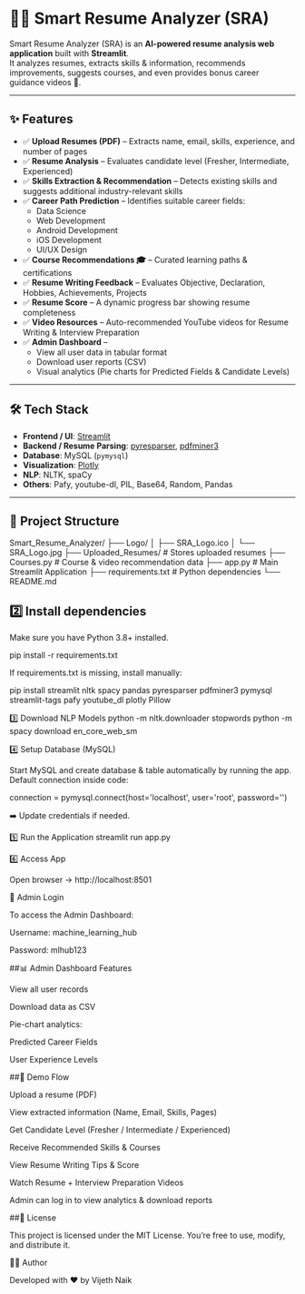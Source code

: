 # 🧑‍💼 Smart Resume Analyzer (SRA)

Smart Resume Analyzer (SRA) is an **AI-powered resume analysis web application** built with **Streamlit**.  
It analyzes resumes, extracts skills & information, recommends improvements, suggests courses, and even provides bonus career guidance videos 🎥.  

---

## ✨ Features

- ✅ **Upload Resumes (PDF)** – Extracts name, email, skills, experience, and number of pages  
- ✅ **Resume Analysis** – Evaluates candidate level (Fresher, Intermediate, Experienced)  
- ✅ **Skills Extraction & Recommendation** – Detects existing skills and suggests additional industry-relevant skills  
- ✅ **Career Path Prediction** – Identifies suitable career fields:
  - Data Science  
  - Web Development  
  - Android Development  
  - iOS Development  
  - UI/UX Design  
- ✅ **Course Recommendations 🎓** – Curated learning paths & certifications  
- ✅ **Resume Writing Feedback** – Evaluates Objective, Declaration, Hobbies, Achievements, Projects  
- ✅ **Resume Score** – A dynamic progress bar showing resume completeness  
- ✅ **Video Resources** – Auto-recommended YouTube videos for Resume Writing & Interview Preparation  
- ✅ **Admin Dashboard** –  
  - View all user data in tabular format  
  - Download user reports (CSV)  
  - Visual analytics (Pie charts for Predicted Fields & Candidate Levels)  

---

## 🛠️ Tech Stack

- **Frontend / UI**: [Streamlit](https://streamlit.io/)  
- **Backend / Resume Parsing**: [pyresparser](https://github.com/OmkarPathak/pyresparser), [pdfminer3](https://pypi.org/project/pdfminer3/)  
- **Database**: MySQL (`pymysql`)  
- **Visualization**: [Plotly](https://plotly.com/python/)  
- **NLP**: NLTK, spaCy  
- **Others**: Pafy, youtube-dl, PIL, Base64, Random, Pandas  

---

## 📂 Project Structure

Smart_Resume_Analyzer/
├── Logo/
│ ├── SRA_Logo.ico
│ └── SRA_Logo.jpg
├── Uploaded_Resumes/ # Stores uploaded resumes
├── Courses.py # Course & video recommendation data
├── app.py # Main Streamlit Application
├── requirements.txt # Python dependencies
└── README.md

## 2️⃣ Install dependencies

Make sure you have Python 3.8+ installed.

pip install -r requirements.txt

If requirements.txt is missing, install manually:

pip install streamlit nltk spacy pandas pyresparser pdfminer3 pymysql streamlit-tags pafy youtube_dl plotly Pillow

3️⃣ Download NLP Models
python -m nltk.downloader stopwords
python -m spacy download en_core_web_sm

4️⃣ Setup Database (MySQL)

Start MySQL and create database & table automatically by running the app.
Default connection inside code:

connection = pymysql.connect(host='localhost', user='root', password='')


➡️ Update credentials if needed.

5️⃣ Run the Application
streamlit run app.py

6️⃣ Access App

Open browser → http://localhost:8501

🔑 Admin Login

To access the Admin Dashboard:

Username: machine_learning_hub

Password: mlhub123

##📊 Admin Dashboard Features

View all user records

Download data as CSV

Pie-chart analytics:

Predicted Career Fields

User Experience Levels

##🎥 Demo Flow

Upload a resume (PDF)

View extracted information (Name, Email, Skills, Pages)

Get Candidate Level (Fresher / Intermediate / Experienced)

Receive Recommended Skills & Courses

View Resume Writing Tips & Score

Watch Resume + Interview Preparation Videos

Admin can log in to view analytics & download reports

##📜 License

This project is licensed under the MIT License.
You’re free to use, modify, and distribute it.

👨‍💻 Author

Developed with ❤️ by Vijeth Naik

